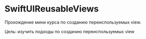 # SwiftUIReusableViews

Прохождение мини курса по созданию переиспользуемых view. 

Цель: изучить подходы по созданию переиспользуемых view
